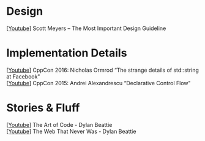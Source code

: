 # Design
\[[Youtube](https://youtu.be/5tg1ONG18H8)\]
Scott Meyers – The Most Important Design Guideline  

# Implementation Details
\[[Youtube](https://youtu.be/kPR8h4-qZdk)\]
CppCon 2016: Nicholas Ormrod “The strange details of std::string at Facebook"  
\[[Youtube](https://youtu.be/WjTrfoiB0MQ)\]
CppCon 2015: Andrei Alexandrescu “Declarative Control Flow"  

# Stories & Fluff
\[[Youtube](https://youtu.be/6avJHaC3C2U)\]
The Art of Code - Dylan Beattie  
\[[Youtube](https://youtu.be/8JOD1AQGqEg)\]
The Web That Never Was - Dylan Beattie  
